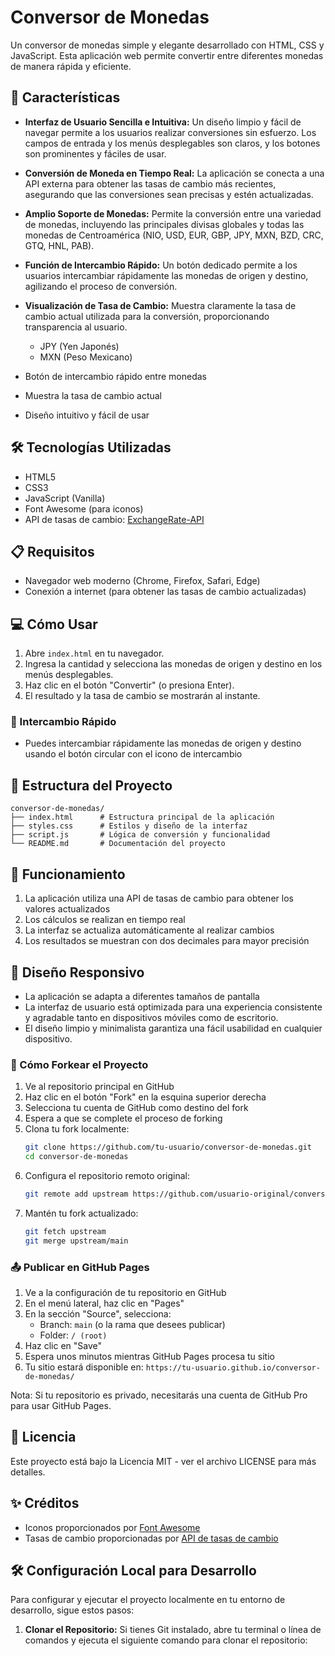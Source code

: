 # Conversor de Monedas

Un conversor de monedas simple y elegante desarrollado con HTML, CSS y JavaScript. Esta aplicación web permite convertir entre diferentes monedas de manera rápida y eficiente.

## 🚀 Características
- **Interfaz de Usuario Sencilla e Intuitiva:** Un diseño limpio y fácil de navegar permite a los usuarios realizar conversiones sin esfuerzo. Los campos de entrada y los menús desplegables son claros, y los botones son prominentes y fáciles de usar.

- **Conversión de Moneda en Tiempo Real:** La aplicación se conecta a una API externa para obtener las tasas de cambio más recientes, asegurando que las conversiones sean precisas y estén actualizadas.

- **Amplio Soporte de Monedas:** Permite la conversión entre una variedad de monedas, incluyendo las principales divisas globales y todas las monedas de Centroamérica (NIO, USD, EUR, GBP, JPY, MXN, BZD, CRC, GTQ, HNL, PAB).

- **Función de Intercambio Rápido:** Un botón dedicado permite a los usuarios intercambiar rápidamente las monedas de origen y destino, agilizando el proceso de conversión.

- **Visualización de Tasa de Cambio:** Muestra claramente la tasa de cambio actual utilizada para la conversión, proporcionando transparencia al usuario.

  - JPY (Yen Japonés)
  - MXN (Peso Mexicano)
- Botón de intercambio rápido entre monedas
- Muestra la tasa de cambio actual
- Diseño intuitivo y fácil de usar

## 🛠️ Tecnologías Utilizadas

- HTML5
- CSS3
- JavaScript (Vanilla)
- Font Awesome (para iconos)
- API de tasas de cambio: [ExchangeRate-API](https://www.exchangerate-api.com/)

## 📋 Requisitos

- Navegador web moderno (Chrome, Firefox, Safari, Edge)
- Conexión a internet (para obtener las tasas de cambio actualizadas)

## 💻 Cómo Usar

1. Abre `index.html` en tu navegador.
2. Ingresa la cantidad y selecciona las monedas de origen y destino en los menús desplegables.
3. Haz clic en el botón "Convertir" (o presiona Enter).
4. El resultado y la tasa de cambio se mostrarán al instante.

### 🔄 Intercambio Rápido

- Puedes intercambiar rápidamente las monedas de origen y destino usando el botón circular con el icono de intercambio

## 🎨 Estructura del Proyecto

```
conversor-de-monedas/
├── index.html      # Estructura principal de la aplicación
├── styles.css      # Estilos y diseño de la interfaz
├── script.js       # Lógica de conversión y funcionalidad
└── README.md       # Documentación del proyecto
```

## 🔄 Funcionamiento

1. La aplicación utiliza una API de tasas de cambio para obtener los valores actualizados
2. Los cálculos se realizan en tiempo real
3. La interfaz se actualiza automáticamente al realizar cambios
4. Los resultados se muestran con dos decimales para mayor precisión

## 📱 Diseño Responsivo

- La aplicación se adapta a diferentes tamaños de pantalla
- La interfaz de usuario está optimizada para una experiencia consistente y agradable tanto en dispositivos móviles como de escritorio.
- El diseño limpio y minimalista garantiza una fácil usabilidad en cualquier dispositivo.

### 🍴 Cómo Forkear el Proyecto

1. Ve al repositorio principal en GitHub
2. Haz clic en el botón "Fork" en la esquina superior derecha
3. Selecciona tu cuenta de GitHub como destino del fork
4. Espera a que se complete el proceso de forking
5. Clona tu fork localmente:
   ```bash
   git clone https://github.com/tu-usuario/conversor-de-monedas.git
   cd conversor-de-monedas
   ```
6. Configura el repositorio remoto original:
   ```bash
   git remote add upstream https://github.com/usuario-original/conversor-de-monedas.git
   ```
7. Mantén tu fork actualizado:
   ```bash
   git fetch upstream
   git merge upstream/main
   ```

### 📤 Publicar en GitHub Pages

1. Ve a la configuración de tu repositorio en GitHub
2. En el menú lateral, haz clic en "Pages"
3. En la sección "Source", selecciona:
   - Branch: `main` (o la rama que desees publicar)
   - Folder: `/ (root)`
4. Haz clic en "Save"
5. Espera unos minutos mientras GitHub Pages procesa tu sitio
6. Tu sitio estará disponible en: `https://tu-usuario.github.io/conversor-de-monedas/`

Nota: Si tu repositorio es privado, necesitarás una cuenta de GitHub Pro para usar GitHub Pages.

## 📄 Licencia

Este proyecto está bajo la Licencia MIT - ver el archivo LICENSE para más detalles.

## ✨ Créditos

- Iconos proporcionados por [Font Awesome](https://fontawesome.com/)
- Tasas de cambio proporcionadas por [API de tasas de cambio](https://exchangerate.host/)

## 🛠️ Configuración Local para Desarrollo

Para configurar y ejecutar el proyecto localmente en tu entorno de desarrollo, sigue estos pasos:

1.  **Clonar el Repositorio:** Si tienes Git instalado, abre tu terminal o línea de comandos y ejecuta el siguiente comando para clonar el repositorio:

